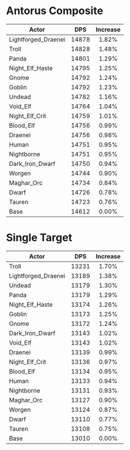 # Antorus Composite
| Actor | DPS | Increase |
|---|:---:|:---:|
|Lightforged_Draenei|14878|1.82%|
|Troll|14828|1.48%|
|Panda|14801|1.29%|
|Night_Elf_Haste|14795|1.25%|
|Gnome|14792|1.24%|
|Goblin|14792|1.23%|
|Undead|14782|1.16%|
|Void_Elf|14764|1.04%|
|Night_Elf_Crit|14759|1.01%|
|Blood_Elf|14756|0.99%|
|Draenei|14756|0.98%|
|Human|14751|0.95%|
|Nightborne|14751|0.95%|
|Dark_Iron_Dwarf|14750|0.94%|
|Worgen|14744|0.90%|
|Maghar_Orc|14734|0.84%|
|Dwarf|14726|0.78%|
|Tauren|14723|0.76%|
|Base|14612|0.00%|

# Single Target
| Actor | DPS | Increase |
|---|:---:|:---:|
|Troll|13231|1.70%|
|Lightforged_Draenei|13189|1.38%|
|Undead|13179|1.30%|
|Panda|13179|1.29%|
|Night_Elf_Haste|13174|1.26%|
|Goblin|13173|1.25%|
|Gnome|13172|1.24%|
|Dark_Iron_Dwarf|13143|1.02%|
|Void_Elf|13143|1.02%|
|Draenei|13139|0.99%|
|Night_Elf_Crit|13136|0.97%|
|Blood_Elf|13134|0.95%|
|Human|13133|0.94%|
|Nightborne|13131|0.93%|
|Maghar_Orc|13127|0.90%|
|Worgen|13124|0.87%|
|Dwarf|13110|0.77%|
|Tauren|13108|0.75%|
|Base|13010|0.00%|

